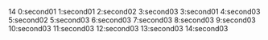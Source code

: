 14
0:second01
1:second01
2:second02
3:second03
3:second01
4:second03
5:second02
5:second03
6:second03
7:second03
8:second03
9:second03
10:second03
11:second03
12:second03
13:second03
14:second03
